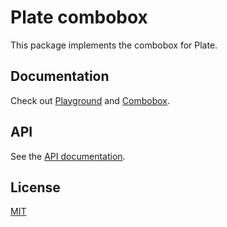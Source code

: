 # Plate combobox

This package implements the combobox for Plate.

## Documentation

Check out [Playground](https://platejs.org/docs/playground) and
[Combobox](https://platejs.org/docs/combobox).

## API

See the [API documentation](https://plate-api.udecode.io/globals.html). 

## License

[MIT](../../../LICENSE)
